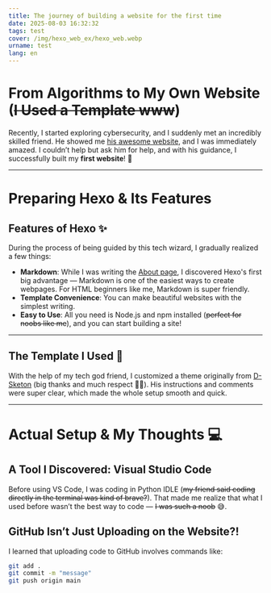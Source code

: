 ```yaml
---
title: The journey of building a website for the first time
date: 2025-08-03 16:32:32
tags: test
cover: /img/hexo_web_ex/hexo_web.webp
urname: test
lang: en
---
```


# From Algorithms to My Own Website (~~I Used a Template www~~)

Recently, I started exploring cybersecurity, and I suddenly met an incredibly skilled friend. He showed me [his awesome website](https://itousouta15.github.io/), and I was immediately amazed. I couldn’t help but ask him for help, and with his guidance, I successfully built my **first website**! 🚀

---

# Preparing Hexo & Its Features

## Features of Hexo ✨

During the process of being guided by this tech wizard, I gradually realized a few things:

- **Markdown**: While I was writing the [About page](https://siewilly.github.io/about/), I discovered Hexo's first big advantage — Markdown is one of the easiest ways to create webpages. For HTML beginners like me, Markdown is super friendly.
- **Template Convenience**: You can make beautiful websites with the simplest writing.
- **Easy to Use**: All you need is Node.js and npm installed (~~perfect for noobs like me~~), and you can start building a site!

---

## The Template I Used 🧩

With the help of my tech god friend, I customized a theme originally from [D-Sketon](https://d-sketon.github.io/) (big thanks and much respect 🙇‍♂️). His instructions and comments were super clear, which made the whole setup smooth and quick.

---

# Actual Setup & My Thoughts 💻

## A Tool I Discovered: Visual Studio Code

Before using VS Code, I was coding in Python IDLE (~~my friend said coding directly in the terminal was kind of brave?~~). That made me realize that what I used before wasn’t the best way to code — ~~I was such a noob~~ 😅.

## GitHub Isn’t Just Uploading on the Website?!

I learned that uploading code to GitHub involves commands like:

```bash
git add .
git commit -m "message"
git push origin main
